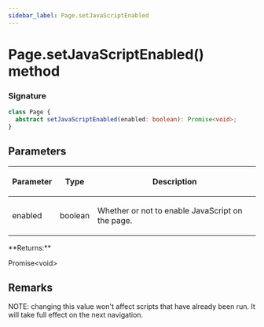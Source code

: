 ```yaml
---
sidebar_label: Page.setJavaScriptEnabled
---
```


# Page.setJavaScriptEnabled() method

### Signature

```typescript
class Page {
  abstract setJavaScriptEnabled(enabled: boolean): Promise<void>;
}
```

## Parameters

<table><thead><tr><th>

Parameter

</th><th>

Type

</th><th>

Description

</th></tr></thead>
<tbody><tr><td>

enabled

</td><td>

boolean

</td><td>

Whether or not to enable JavaScript on the page.

</td></tr>
</tbody></table>
**Returns:**

Promise&lt;void&gt;

## Remarks

NOTE: changing this value won't affect scripts that have already been run. It will take full effect on the next navigation.
